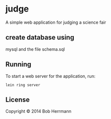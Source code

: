 # judge

A simple web application for judging a science fair

## create database using 

 mysql and the file schema.sql

## Running

To start a web server for the application, run:

    lein ring server

## License

Copyright © 2014 Bob Herrmann

